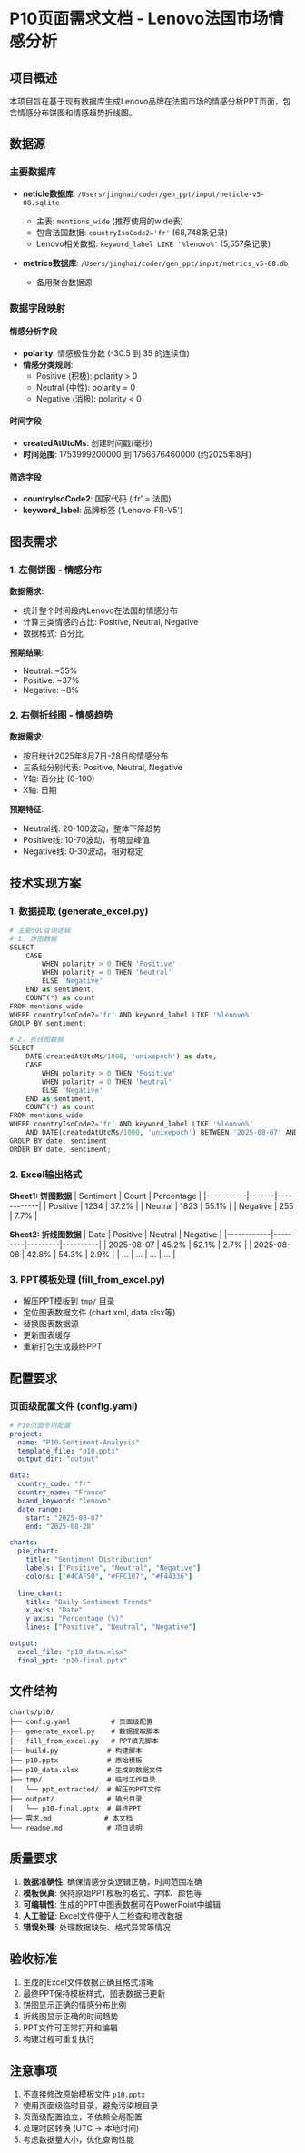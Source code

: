 # P10页面需求文档 - Lenovo法国市场情感分析

## 项目概述

本项目旨在基于现有数据库生成Lenovo品牌在法国市场的情感分析PPT页面，包含情感分布饼图和情感趋势折线图。

## 数据源

### 主要数据库
- **neticle数据库**: `/Users/jinghai/coder/gen_ppt/input/neticle-v5-08.sqlite`
  - 主表: `mentions_wide` (推荐使用的wide表)
  - 包含法国数据: `countryIsoCode2='fr'` (68,748条记录)
  - Lenovo相关数据: `keyword_label LIKE '%lenovo%'` (5,557条记录)

- **metrics数据库**: `/Users/jinghai/coder/gen_ppt/input/metrics_v5-08.db`
  - 备用聚合数据源

### 数据字段映射

#### 情感分析字段
- **polarity**: 情感极性分数 (-30.5 到 35 的连续值)
- **情感分类规则**:
  - Positive (积极): polarity > 0
  - Neutral (中性): polarity = 0  
  - Negative (消极): polarity < 0

#### 时间字段
- **createdAtUtcMs**: 创建时间戳(毫秒)
- **时间范围**: 1753999200000 到 1756676460000 (约2025年8月)

#### 筛选字段
- **countryIsoCode2**: 国家代码 ('fr' = 法国)
- **keyword_label**: 品牌标签 ('Lenovo-FR-V5')

## 图表需求

### 1. 左侧饼图 - 情感分布
**数据需求**:
- 统计整个时间段内Lenovo在法国的情感分布
- 计算三类情感的占比: Positive, Neutral, Negative
- 数据格式: 百分比

**预期结果**:
- Neutral: ~55%
- Positive: ~37% 
- Negative: ~8%

### 2. 右侧折线图 - 情感趋势
**数据需求**:
- 按日统计2025年8月7日-28日的情感分布
- 三条线分别代表: Positive, Neutral, Negative
- Y轴: 百分比 (0-100)
- X轴: 日期

**预期特征**:
- Neutral线: 20-100波动，整体下降趋势
- Positive线: 10-70波动，有明显峰值
- Negative线: 0-30波动，相对稳定

## 技术实现方案

### 1. 数据提取 (generate_excel.py)
```python
# 主要SQL查询逻辑
# 1. 饼图数据
SELECT 
    CASE 
        WHEN polarity > 0 THEN 'Positive'
        WHEN polarity = 0 THEN 'Neutral' 
        ELSE 'Negative'
    END as sentiment,
    COUNT(*) as count
FROM mentions_wide 
WHERE countryIsoCode2='fr' AND keyword_label LIKE '%lenovo%'
GROUP BY sentiment;

# 2. 折线图数据  
SELECT 
    DATE(createdAtUtcMs/1000, 'unixepoch') as date,
    CASE 
        WHEN polarity > 0 THEN 'Positive'
        WHEN polarity = 0 THEN 'Neutral'
        ELSE 'Negative' 
    END as sentiment,
    COUNT(*) as count
FROM mentions_wide
WHERE countryIsoCode2='fr' AND keyword_label LIKE '%lenovo%'
    AND DATE(createdAtUtcMs/1000, 'unixepoch') BETWEEN '2025-08-07' AND '2025-08-28'
GROUP BY date, sentiment
ORDER BY date, sentiment;
```

### 2. Excel输出格式
**Sheet1: 饼图数据**
| Sentiment | Count | Percentage |
|-----------|-------|------------|
| Positive  | 1234  | 37.2%      |
| Neutral   | 1823  | 55.1%      |
| Negative  | 255   | 7.7%       |

**Sheet2: 折线图数据**
| Date       | Positive | Neutral | Negative |
|------------|----------|---------|----------|
| 2025-08-07 | 45.2%    | 52.1%   | 2.7%     |
| 2025-08-08 | 42.8%    | 54.3%   | 2.9%     |
| ...        | ...      | ...     | ...      |

### 3. PPT模板处理 (fill_from_excel.py)
- 解压PPT模板到 `tmp/` 目录
- 定位图表数据文件 (chart.xml, data.xlsx等)
- 替换图表数据源
- 更新图表缓存
- 重新打包生成最终PPT

## 配置要求

### 页面级配置文件 (config.yaml)
```yaml
# P10页面专用配置
project:
  name: "P10-Sentiment-Analysis"
  template_file: "p10.pptx"
  output_dir: "output"

data:
  country_code: "fr"
  country_name: "France" 
  brand_keyword: "lenovo"
  date_range:
    start: "2025-08-07"
    end: "2025-08-28"

charts:
  pie_chart:
    title: "Sentiment Distribution"
    labels: ["Positive", "Neutral", "Negative"]
    colors: ["#4CAF50", "#FFC107", "#F44336"]
  
  line_chart:
    title: "Daily Sentiment Trends"
    x_axis: "Date"
    y_axis: "Percentage (%)"
    lines: ["Positive", "Neutral", "Negative"]

output:
  excel_file: "p10_data.xlsx"
  final_ppt: "p10-final.pptx"
```

## 文件结构
```
charts/p10/
├── config.yaml          # 页面级配置
├── generate_excel.py    # 数据提取脚本
├── fill_from_excel.py   # PPT填充脚本  
├── build.py            # 构建脚本
├── p10.pptx            # 原始模板
├── p10_data.xlsx       # 生成的数据文件
├── tmp/                # 临时工作目录
│   └── ppt_extracted/  # 解压的PPT文件
├── output/             # 输出目录
│   └── p10-final.pptx  # 最终PPT
├── 需求.md             # 本文档
└── readme.md           # 项目说明
```

## 质量要求

1. **数据准确性**: 确保情感分类逻辑正确，时间范围准确
2. **模板保真**: 保持原始PPT模板的格式、字体、颜色等
3. **可编辑性**: 生成的PPT中图表数据可在PowerPoint中编辑
4. **人工验证**: Excel文件便于人工检查和修改数据
5. **错误处理**: 处理数据缺失、格式异常等情况

## 验收标准

1. 生成的Excel文件数据正确且格式清晰
2. 最终PPT保持模板样式，图表数据已更新
3. 饼图显示正确的情感分布比例
4. 折线图显示正确的时间趋势
5. PPT文件可正常打开和编辑
6. 构建过程可重复执行

## 注意事项

1. 不直接修改原始模板文件 `p10.pptx`
2. 使用页面级临时目录，避免污染根目录
3. 页面级配置独立，不依赖全局配置
4. 处理时区转换 (UTC -> 本地时间)
5. 考虑数据量大小，优化查询性能
